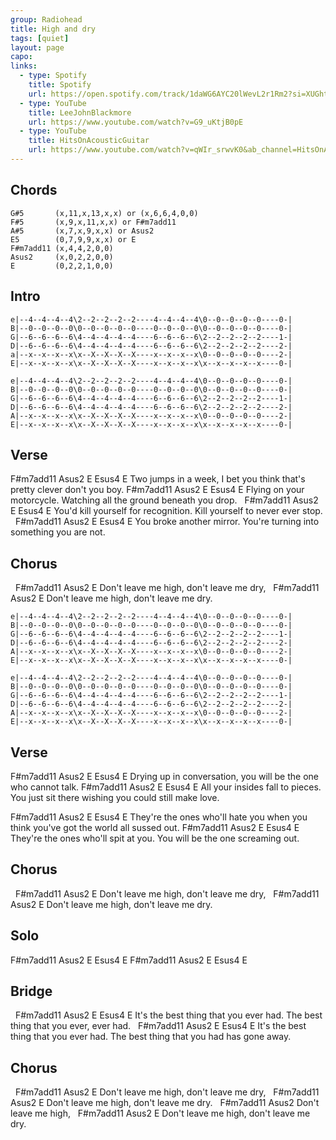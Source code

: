 ```yaml
---
group: Radiohead
title: High and dry
tags: [quiet]
layout: page
capo: 
links: 
  - type: Spotify
    title: Spotify
    url: https://open.spotify.com/track/1daWG6AYC20lWevL2r1Rm2?si=XUGhtdNtS9-JuKhCvaV9NQ
  - type: YouTube
    title: LeeJohnBlackmore
    url: https://www.youtube.com/watch?v=G9_uKtjB0pE
  - type: YouTube
    title: HitsOnAcousticGuitar
    url: https://www.youtube.com/watch?v=qWIr_srwvK0&ab_channel=HitsOnAcousticGuitar
---
```


## Chords

```chordpro
G#5       (x,11,x,13,x,x) or (x,6,6,4,0,0)
F#5       (x,9,x,11,x,x) or F#m7add11
A#5       (x,7,x,9,x,x) or Asus2
E5        (0,7,9,9,x,x) or E
F#m7add11 (x,4,4,2,0,0)
Asus2     (x,0,2,2,0,0)
E         (0,2,2,1,0,0)
```

## Intro

```chordpro
e|--4--4--4--4\2--2--2--2--2----4--4--4--4\0--0--0--0--0----0-|
B|--0--0--0--0\0--0--0--0--0----0--0--0--0\0--0--0--0--0----0-|
G|--6--6--6--6\4--4--4--4--4----6--6--6--6\2--2--2--2--2----1-|
D|--6--6--6--6\4--4--4--4--4----6--6--6--6\2--2--2--2--2----2-|
a|--x--x--x--x\x--X--X--X--X----x--x--x--x\0--0--0--0--0----2-|
E|--x--x--x--x\x--X--X--X--X----x--x--x--x\x--x--x--x--x----0-|

e|--4--4--4--4\2--2--2--2--2----4--4--4--4\0--0--0--0--0----0-|
B|--0--0--0--0\0--0--0--0--0----0--0--0--0\0--0--0--0--0----0-|
G|--6--6--6--6\4--4--4--4--4----6--6--6--6\2--2--2--2--2----1-|
D|--6--6--6--6\4--4--4--4--4----6--6--6--6\2--2--2--2--2----2-|
A|--x--x--x--x\x--X--X--X--X----x--x--x--x\0--0--0--0--0----2-|
E|--x--x--x--x\x--X--X--X--X----x--x--x--x\x--x--x--x--x----0-|
```

## Verse

F#m7add11                       Asus2                               E     Esus4   E
Two jumps in a week, I bet you think that's pretty clever don't you boy.
F#m7add11                   Asus2                              E        Esus4   E
Flying on your motorcycle. Watching all the ground beneath you drop.
&nbsp;     F#m7add11                      Asus2                        E     Esus4   E
You'd kill yourself for recognition. Kill yourself to never ever stop.
&nbsp;   F#m7add11                     Asus2                         E      Esus4   E
You broke another mirror. You're turning into something you are not.

## Chorus

&nbsp;             F#m7add11 Asus2                E
Don't leave me high,     don't leave me dry,
&nbsp;             F#m7add11 Asus2                E
Don't leave me high,     don't leave me dry.

```chordpro
e|--4--4--4--4\2--2--2--2--2----4--4--4--4\0--0--0--0--0----0-|
B|--0--0--0--0\0--0--0--0--0----0--0--0--0\0--0--0--0--0----0-|
G|--6--6--6--6\4--4--4--4--4----6--6--6--6\2--2--2--2--2----1-|
D|--6--6--6--6\4--4--4--4--4----6--6--6--6\2--2--2--2--2----2-|
A|--x--x--x--x\x--X--X--X--X----x--x--x--x\0--0--0--0--0----2-|
E|--x--x--x--x\x--X--X--X--X----x--x--x--x\x--x--x--x--x----0-|

e|--4--4--4--4\2--2--2--2--2----4--4--4--4\0--0--0--0--0----0-|
B|--0--0--0--0\0--0--0--0--0----0--0--0--0\0--0--0--0--0----0-|
G|--6--6--6--6\4--4--4--4--4----6--6--6--6\2--2--2--2--2----1-|
D|--6--6--6--6\4--4--4--4--4----6--6--6--6\2--2--2--2--2----2-|
A|--x--x--x--x\x--X--X--X--X----x--x--x--x\0--0--0--0--0----2-|
E|--x--x--x--x\x--X--X--X--X----x--x--x--x\x--x--x--x--x----0-|
```

## Verse

F#m7add11                   Asus2                          E        Esus4   E
Drying up in conversation, you will be the one who cannot talk.
F#m7add11                         Asus2                                       E          Esus4  E
All your insides fall to pieces. You just sit there wishing you could still make love.

F#m7add11                                  Asus2                             E         Esus4   E
They're the ones who'll hate you when you think you've got the world all sussed out.
F#m7add11                             Asus2                        E      Esus4   E
They're the ones who'll spit at you. You will be the one screaming out.

## Chorus

&nbsp;             F#m7add11 Asus2                E
Don't leave me high,     don't leave me dry,
&nbsp;             F#m7add11 Asus2                E
Don't leave me high,     don't leave me dry.

## Solo

F#m7add11  Asus2       E      Esus4   E
F#m7add11  Asus2       E      Esus4   E

## Bridge

&nbsp;        F#m7add11                     Asus2                             E        Esus4   E
It's the best thing that you ever had.  The best thing that you ever, ever had.
&nbsp;        F#m7add11                     Asus2                               E        Esus4   E
It's the best thing that you ever had. The best thing that you had has gone away.

## Chorus

&nbsp;             F#m7add11 Asus2             E
Don't leave me high,     don't leave me dry,
&nbsp;             F#m7add11 Asus2             E
Don't leave me high,     don't leave me dry.
&nbsp;             F#m7add11 Asus2
Don't leave me high,
&nbsp;             F#m7add11 Asus2             E
Don't leave me high,     don't leave me dry.
